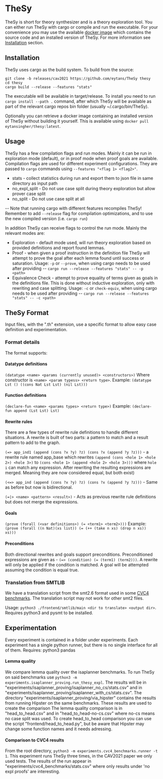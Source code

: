 # TheSy

TheSy is short for theory synthesizer and is a theory exploration tool.
You can either run TheSy with cargo or compile and run the executable.
For your convenience you may use the available [docker image](https://hub.docker.com/r/eytansingher/thesy) which contains 
the source code and an installed version of TheSy. 
For more information see [Installation](#Installation) section.

## Installation

TheSy uses cargo as the build system. 
To build from the source:

    git clone -b releases/cav2021 https://github.com/eytans/TheSy thesy
    cd thesy
    cargo build --release --features "stats"

The executable will be available in target/release.
To install you need to run `cargo install --path .` command, 
after which TheSy will be available as part of the relevant cargo repos bin folder
(usually ~/.cargo/bin/TheSy).

Optionally you can retrieve a docker image containing an installed version of TheSy 
without building it yourself. 
This is available using `docker pull eytansingher/thesy:latest`.

## Usage

TheSy has a few compilation flags and run modes.
Mainly it can be run in exploration mode (default), or in proof mode when proof goals are available.
Compilation flags are used for different experiment configurations. 
They are passed to `cargo` commands using `--features "<flag 1> <flag2>"`.

* stats - collect statistics during run and export them to json file in same directory as input path
* no_expl_split - Do not use case split during theory exploration but allow prover case split
* no_split - Do not use case split at all

--  Note that running cargo with different features recompiles TheSy! 
Remember to add `--release` flag for compilation optimizations, 
and to use the new compiled version (i.e. `cargo run`)    

In addition TheSy can receive flags to control the run mode. 
Mainly the relevant modes are:

* Exploration - default mode used, will run theory exploration based 
  on provided definitions and report found lemmas.
* Proof - when given a proof instruction in the definition file TheSy will 
  attempt to prove the goal after each lemma found until success or saturation.
  Usage: `-p` or `--prove`, when using cargo needs to be used after providing -- 
  `cargo run --release --features "stats" -- -p <path>`
* Equivalence Check - attempt to prove equality of terms given as goals in the definitions file.
  This is done without inductive exploration, only with rewriting and case splitting.
  Usage: `-c` or `check-equiv`, when using cargo needs to be used after providing --
  `cargo run --release --features "stats" -- -c <path>`
  
## TheSy Format
Input files, with the ".th" extension, use a specific format
to allow easy case definition and experimentation.

### Format details 
The format supports: 

#### Datatype definitions
`(datatype <name> <params (currently unused)> <constructors>)`
Where constructor is `<name> <param typess> <return type>`.
Example: `(datatype Lst () ((cons Nat Lst Lst) (nil Lst)))`

#### Function definitions
`(declare-fun <name> <params types> <return type>)`
Example: `(declare-fun append (Lst Lst) Lst)`

#### Rewrite rules
There are a few types of rewrite rule definitions to handle different situations.
A rewrite is built of two parts: 
a pattern to match and a result pattern to add to the graph.

`(=> app_ind1 (append (cons ?x ?y) ?z) (cons ?x (append ?y ?z)))` - a rewrite rule named app_base which
rewrites `(append (cons <hole 1> <hole 2>) <hole 3>)` to `(cons <hole 1> (append <hole 2> <hole 3>)))` 
where `hole i` can match any expression. 
After rewriting the resulting expressions are merged. 
Meaning they are now considered equal, but both exist)

`(<=> app_ind (append (cons ?x ?y) ?z) (cons ?x (append ?y ?z)))` -
Same as before but now is bidirectional.

`(=|> <name> <pattern> <result>)` - 
Acts as previous rewrite rule definitions but does not merge the expressions.

#### Goals
`(prove (forall (<var definitions>) (= <term1> <term2>)))`
Example: `(prove (forall ((n Nat)(xs list)) (= (++ (take n xs) (drop n xs)) xs)))`

#### Preconditions
Both directional rewrites and goals support preconditions. 
Preconditioned expressions are given as - 
`(=> (condition) (= (term1) (term2)))`.
A rewrite will only be applied if the condition is matched.
A goal will be attempted assuming the condition is equal true.

### Translation from SMTLIB
We have a translation script from the smt2.6 format used in 
some [CVC4 benchmarks](http://lara.epfl.ch/~reynolds/VMCAI2015-ind/).
The translation script may not work for other smt2 files.

Usage: `python3 ./frontend/smtlib/main <dir to translate> <output dir>`.
Requires python3 and pysmt to be installed.

## Experimentation
Every experiment is contained in a folder under experiments.
Each experiment has a single python runner, 
but there is no single interface for all of them.
Requires: python3 pandas 

#### Lemma quality
We compare lemma quality over the isaplanner benchmarks.
To run TheSy on said benchmarks use 
`python3 -m experiments.isaplanner_proving.run_thesy_expl`.
The results will be in 
"experiments/isaplanner_proving/isaplanner_no_cs/stats.csv" 
and in "experiments/isaplanner_proving/isaplanner_with_cs/stats.csv".
The directory "experiments/isaplanner_proving/via_hipster"
contains the results from running Hipster on the same benchmarks.
These results are used to create the comparison
The lemma quality comparison is in "head_to_head.csv" and in "head_to_head-no-cs.csv"
where no-cs means no case split was used.
To create head_to_head comparison you can use the script
"frontend/head_to_head.py", but be aware that Hipster may change some function names and it needs adressing.

#### Comparison to CVC4 results
From the root directory, `python3 -m experiments.cvc4_benchmarks.runner -t 1`.
This experiment runs TheSy three times, in the CAV2021 paper we only used tests.
The results of the run appear in "experiments/cvc4_benchmarks/stats.csv" where only results under 'no expl proofs' are interesting.

